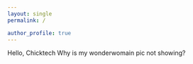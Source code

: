 ```yaml
---
layout: single
permalink: /

author_profile: true
---
```


Hello, Chicktech
 Why is my wonderwomain pic not showing?

